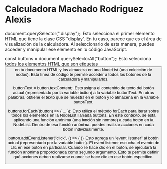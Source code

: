 # Calculadora Machado Rodriguez Alexis

document.querySelector(".display");:
Esto selecciona el primer elemento HTML que tiene la clase CSS "display". En tu caso, parece que es el área de visualización de la calculadora. Al seleccionarlo de esta manera, puedes acceder y manipular ese elemento en tu código JavaScript.

const buttons = document.querySelectorAll("button");:
Esto selecciona todos los elementos HTML que son etiquetas <button> en tu documento HTML y los almacena en una NodeList (una colección de nodos). Esta línea de código te permite acceder a todos los botones de la calculadora y manipularlos.

buttonText = button.textContent;:
Esto asigna el contenido de texto del botón actual (representado por la variable button) a la variable buttonText. En otras palabras, obtiene el texto que se muestra en el botón y lo almacena en la variable buttonText.

buttons.forEach((button) => { ... }):
Esto utiliza el método forEach para iterar sobre todos los elementos en la NodeList llamada buttons. En este contexto, se está aplicando una función anónima (una función sin nombre) a cada botón en la NodeList. Dentro de esa función anónima, puedes realizar acciones en cada botón individualmente.

button.addEventListener("click", () => { }):
Esto agrega un "event listener" al botón actual (representado por la variable button). El event listener escucha el evento de clic en ese botón en particular. Cuando se hace clic en el botón, se ejecutará la función anónima proporcionada como segundo argumento. Esto te permite definir qué acciones deben realizarse cuando se hace clic en ese botón específico.

